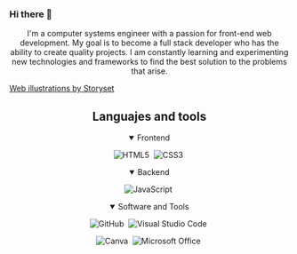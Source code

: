 ### Hi there 👋

<p align="center">
  I'm a computer systems engineer with a passion for front-end web development. My goal is to become a full stack developer who has the ability to create
  quality projects. I am constantly learning and experimenting new technologies and frameworks to find the best solution to the problems that arise.
</p>


<a href="https://storyset.com/web">Web illustrations by Storyset</a>
<script type='text/javascript'>document.addEventListener('DOMContentLoaded', function () {window.setTimeout(document.querySelector('svg').classList.add('animated'),1000);})</script>
<!--
**JaredMB/JaredMB** is a ✨ _special_ ✨ repository because its `README.md` (this file) appears on your GitHub profile.

Here are some ideas to get you started:

- 🔭 I’m currently working on ...
- 🌱 I’m currently learning ...
- 👯 I’m looking to collaborate on ...
- 🤔 I’m looking for help with ...
- 💬 Ask me about ...
- 📫 How to reach me: ...
- 😄 Pronouns: ...
- ⚡ Fun fact: ...
-->

<!-- Languajes and tools -->
<div align="center">
  <h2>Languajes and tools</h2>

<details open>
  <summary>Frontend</summary>
</details>

![HTML5](https://img.shields.io/badge/-HTML5-E34F26?style=for-the-badge&logo=html5&logoColor=white)&nbsp;
![CSS3](https://img.shields.io/badge/-CSS3-1572B6?style=for-the-badge&logo=css3)&nbsp;

<details open>
  <summary>Backend</summary>
</details>

![JavaScript](https://img.shields.io/badge/Javascript-F7DF1E.svg?style=for-the-badge&logo=javascript&logoColor=black)&nbsp;


<details open>
  <summary>Software and Tools</summary>
</details>

![GitHub](https://img.shields.io/badge/-GitHub-181717?style=for-the-badge&logo=github)&nbsp;
![Visual Studio Code](https://img.shields.io/badge/-VSCODE-007ACC?style=for-the-badge&&logo=visual-studio-code&logoColor=white)&nbsp;

![Canva](https://img.shields.io/badge/-Canva-00C4CC?style=for-the-badge&logo=canva&logoColor=white)&nbsp;
![Microsoft Office](https://img.shields.io/badge/-MS%20Office-D83B01?style=for-the-badge&logo=microsoft-office&logoColor=white)&nbsp;

</div>


